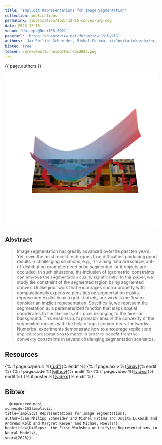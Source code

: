 ```yaml
---
title: "Implicit Representations for Image Segmentation"
collection: publications
permalink: /publication/2023-12-15-convex-img-seg
date: 2023-12-15
venue: 'Unireps@NeurIPS 2023'
paperurl: 'https://openreview.net/forum?id=LSSiDy7fG1'
authors: 'Jan Philipp Schneider, Mishal Fatima, <b>Jovita Lukasik</b>, Andreas Kolb, Margret Keuper, Michael Moeller'
bibtex: true
teaser: /previews/SchneiderUnireps2023.png
---
```

{{ page.authors }}

<img class="pub_teaser" src="../images/previews/SchneiderUnireps2023.png" alt="Teaser Image" title="teaser" />

## Abstract 

> Image segmentation has greatly advanced over the past ten years. Yet, even the most recent techniques face difficulties producing good results in challenging situations, e.g., if training data are scarce, out-of-distribution examples need to be segmented, or if objects are occluded. In such situations, the inclusion of (geometric) constraints can improve the segmentation quality significantly. In this paper, we study the constraint of the segmented region being segmented convex. Unlike prior work that encourages such a property with computationally expensive penalties on segmentation masks represented explicitly on a grid of pixels, our work is the first to consider an implicit representation. Specifically, we represent the segmentation as a parameterized function that maps spatial coordinates to the likeliness of a pixel belonging to the fore- or background. This enables us to provably ensure the convexity of the segmented regions with the help of input convex neural networks. Numerical experiments demonstrate how to encourage explicit and implicit representations to match in order to benefit from the convexity constraints in several challenging segmentation scenarios.


## Resources

{% if page.paperurl %}<a href=" {{ page.paperurl }} ">[pdf]</a>{% endif %} {% if page.arxiv %}<a href=" {{ page.arxiv }} ">[arxiv]</a>{% endif %} {% if page.code %}<a href=" {{ page.code }} ">[github]</a>{% endif %} {% if page.video %}<a href=" {{ page.video }} ">[video]</a>{% endif %} {% if poster %}<a href=" {{ page.poster }} ">[video]</a>{% endif %}

## Bibtex 

      @inproceedings{
	schneider2023implicit,
	title={Implicit Representations for Image Segmentation},
	author={Jan Philipp Schneider and Mishal Fatima and Jovita Lukasik and Andreas Kolb and Margret Keuper and Michael Moeller},
	booktitle={UniReps:  the First Workshop on Unifying Representations in Neural Models},
	year={2023}}



